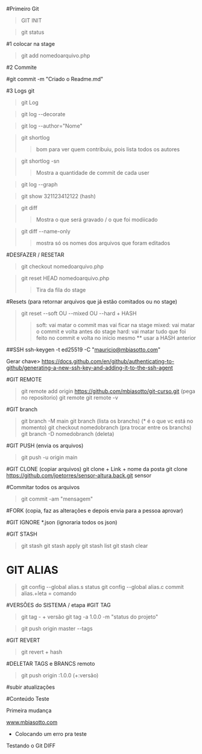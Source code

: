#Primeiro Git
>GIT INIT

> git status

#1 colocar na stage

> git add nomedoarquivo.php

#2 Commite

#git commit -m "Criado o Readme.md"

#3 Logs git
> git Log

> git log --decorate

> git log --author="Nome"

> git shortlog
>> bom para ver quem contribuiu, pois lista todos os autores

> git shortlog -sn
>> Mostra a quantidade de commit de cada user

> git log --graph

> git show 321123412122 (hash)

> git diff
>> Mostra o que será gravado / o que foi modiicado

> git diff --name-only
>> mostra só os nomes dos arquivos que foram editados


#DESFAZER / RESETAR  
> git checkout nomedoarquivo.php

> git reset HEAD nomedoarquivo.php
>> Tira da fila do stage

#Resets (para retornar arquivos que já estão comitados ou no stage)
> git reset --soft    OU     --mixed    OU     --hard   + HASH
>> soft: vai matar o commit mas vai ficar na stage
>> mixed: vai matar o commit e volta antes do stage
>> hard: vai matar tudo que foi feito no commit e volta no inicio mesmo
>> ** usar a HASH anterior



##SSH
ssh-keygen -t ed25519 -C "mauricio@mbiasotto.com"

Gerar chave>
https://docs.github.com/en/github/authenticating-to-github/generating-a-new-ssh-key-and-adding-it-to-the-ssh-agent


#GIT REMOTE
> git remote add origin https://github.com/mbiasotto/git-curso.git  (pega no repositorio)
> git remote
> git remote -v

#GIT branch
> git branch -M main
> git branch (lista os branchs) (* é o que vc está no momento)
> git checkout nomedobranch (pra trocar entre os branchs)
> git branch -D nomedobranch (deleta)

#GIT PUSH (envia os arquivos)
> git push -u origin main


#GIT CLONE (copiar arquivos)
git clone    + Link +    nome da posta
git clone https://github.com/joetorres/sensor-altura.back.git sensor


#Commitar todos os arquivos
> git commit -am "mensagem"



#FORK (copia, faz as alterações e depois envia para a pessoa aprovar)


#GIT IGNORE
*.json (ignoraria todos os json)


#GIT STASH
> git stash
> git stash apply
> git stash list
> git stash clear

# GIT ALIAS
> git config --global alias.s status
> git config --global alias.c commit
> alias.+leta = comando

#VERSÔES do SISTEMA / etapa
#GIT TAG
> git tag - + versão
> git tag -a 1.0.0 -m "status do projeto"

> git push origin master --tags

#GIT REVERT
> git revert + hash


#DELETAR TAGS e BRANCS remoto
> git push origin :1.0.0 (+:versão)



#subir atualizações

#Conteúdo Teste

Primeira mudança

www.mbiasotto.com



- Colocando um erro pra teste




Testando o Git DIFF